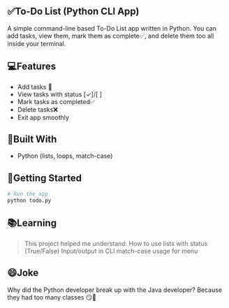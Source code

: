 ## ✅To-Do List (Python CLI App)
A simple command-line based To-Do List app written in Python. You can add tasks, view them, mark them as complete✅, and delete them too all inside your terminal.


## 💻Features
- Add tasks 📝  
- View tasks with status [✓]/[ ]  
- Mark tasks as completed✅  
- Delete tasks❌  
- Exit app smoothly


## 🧠Built With
- Python (lists, loops, match-case)


## 🚀Getting Started
```bash
# Run the app
python todo.py
```

## 📚Learning
> This project helped me understand:
> How to use lists with status (True/False)
> Input/output in CLI
> match-case usage for menu


## 😄Joke
Why did the Python developer break up with the Java developer?
Because they had too many classes 😏🐍

